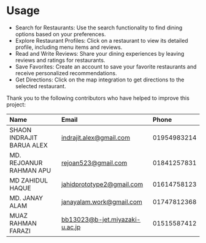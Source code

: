 # Usage

- Search for Restaurants: Use the search functionality to find dining options based on your preferences.
- Explore Restaurant Profiles: Click on a restaurant to view its detailed profile, including menu items and reviews.
- Read and Write Reviews: Share your dining experiences by leaving reviews and ratings for restaurants.
- Save Favorites: Create an account to save your favorite restaurants and receive personalized recommendations.
- Get Directions: Click on the map integration to get directions to the selected restaurant.

Thank you to the following contributors who have helped to improve this project:

| Name                      | Email                          | Phone       |
| :------------------------ | :----------------------------- | :---------- |
| SHAON INDRAJIT BARUA ALEX | indrajit.alex@gmail.com        | 01954983214 |
| MD. REJOANUR RAHMAN APU   | rejoan523@gmail.com            | 01841257831 |
| MD ZAHIDUL HAQUE          | jahidprototype2@gmail.com      | 01614758123 |
| MD. JANAY ALAM            | janayalam.work@gmail.com       | 01747812368 |
| MUAZ RAHMAN FARAZI        | bb13023@b-jet.miyazaki-u.ac.jp | 01515587412 |
